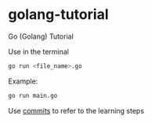 # golang-tutorial
Go (Golang) Tutorial

Use in the terminal
```sh
go run <file_name>.go
```

Example:
```sh
go run main.go
```

Use [commits](../../commits) to refer to the learning steps